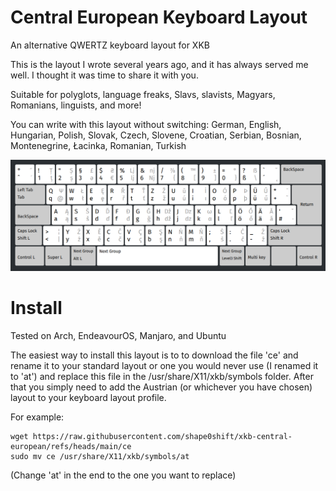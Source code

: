 # Central European Keyboard Layout
An alternative QWERTZ keyboard layout for XKB

This is the layout I wrote several years ago, and it has always served me well. I thought it was time to share it with you.

Suitable for polyglots, language freaks, Slavs, slavists, Magyars, Romanians, linguists, and more!

You can write with this layout without switching:
German, English, Hungarian, Polish, Slovak, Czech, Slovene, Croatian, Serbian, Bosnian, Montenegrine, Łacinka, Romanian, Turkish

![xkb-central-european](https://raw.githubusercontent.com/savetier/xkb-central-european/refs/heads/main/xkb-central-european.png)

# Install

Tested on Arch, EndeavourOS, Manjaro, and Ubuntu

The easiest way to install this layout is to to download the file 'ce' and rename it to your standard layout or one you would never use (I renamed it to 'at') and replace this file in the /usr/share/X11/xkb/symbols folder. After that you simply need to add the Austrian (or whichever you have chosen) layout to your keyboard layout profile. 

For example:

	wget https://raw.githubusercontent.com/shape0shift/xkb-central-european/refs/heads/main/ce
	sudo mv ce /usr/share/X11/xkb/symbols/at

(Change 'at' in the end to the one you want to replace)
